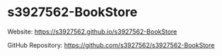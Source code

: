 # s3927562-BookStore
Website: https://s3927562.github.io/s3927562-BookStore

GitHub Repository: https://github.com/s3927562/s3927562-BookStore